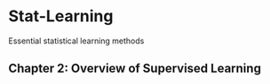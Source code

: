 # Stat-Learning
Essential statistical learning methods

## Chapter 2: Overview of Supervised Learning
